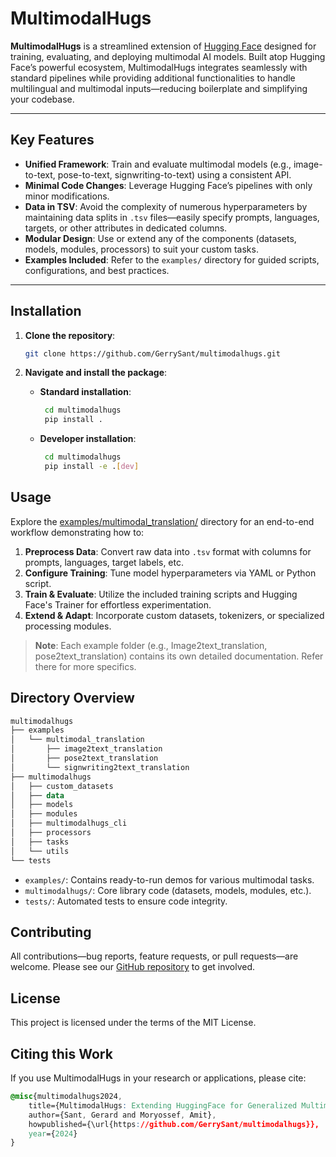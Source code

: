 # MultimodalHugs

**MultimodalHugs** is a streamlined extension of [Hugging Face](https://huggingface.co/) designed for training, evaluating, and deploying multimodal AI models. Built atop Hugging Face’s powerful ecosystem, MultimodalHugs integrates seamlessly with standard pipelines while providing additional functionalities to handle multilingual and multimodal inputs—reducing boilerplate and simplifying your codebase.

---

## Key Features

- **Unified Framework**: Train and evaluate multimodal models (e.g., image-to-text, pose-to-text, signwriting-to-text) using a consistent API.
- **Minimal Code Changes**: Leverage Hugging Face’s pipelines with only minor modifications.
- **Data in TSV**: Avoid the complexity of numerous hyperparameters by maintaining data splits in `.tsv` files—easily specify prompts, languages, targets, or other attributes in dedicated columns.
- **Modular Design**: Use or extend any of the components (datasets, models, modules, processors) to suit your custom tasks.
- **Examples Included**: Refer to the `examples/` directory for guided scripts, configurations, and best practices.

---

## Installation

1. **Clone the repository**:

   ```bash
   git clone https://github.com/GerrySant/multimodalhugs.git
   ```

2. **Navigate and install the package**:

   - **Standard installation**:
      ```bash
       cd multimodalhugs
       pip install .
      ```
   - **Developer installation**:
      ```bash
       cd multimodalhugs
       pip install -e .[dev]
      ```
## Usage
Explore the [examples/multimodal_translation/](/examples/multimodal_translation/) directory for an end-to-end workflow demonstrating how to:

1. **Preprocess Data**: Convert raw data into `.tsv` format with columns for prompts, languages, target labels, etc.
2. **Configure Training**: Tune model hyperparameters via YAML or Python script.
3. **Train & Evaluate**: Utilize the included training scripts and Hugging Face's Trainer for effortless experimentation.
4. **Extend & Adapt**: Incorporate custom datasets, tokenizers, or specialized processing modules.

>**Note**: Each example folder (e.g., Image2text_translation, pose2text_translation) contains its own detailed documentation. Refer there for more specifics.

## Directory Overview
```kotlin
multimodalhugs
├── examples
│   └── multimodal_translation
│       ├── image2text_translation
│       ├── pose2text_translation
│       └── signwriting2text_translation
├── multimodalhugs
│   ├── custom_datasets
│   ├── data
│   ├── models
│   ├── modules
│   ├── multimodalhugs_cli
│   ├── processors
│   ├── tasks
│   └── utils
└── tests
```

- `examples/`: Contains ready-to-run demos for various multimodal tasks.
- `multimodalhugs/`: Core library code (datasets, models, modules, etc.).
- `tests/`: Automated tests to ensure code integrity.

## Contributing
All contributions—bug reports, feature requests, or pull requests—are welcome. Please see our [GitHub repository](https://github.com/GerrySant/multimodalhugs) to get involved.

## License
This project is licensed under the terms of the MIT License.

## Citing this Work
If you use MultimodalHugs in your research or applications, please cite:

```css
@misc{multimodalhugs2024, 
    title={MultimodalHugs: Extending HuggingFace for Generalized Multimodal AI Model Training and Evaluation},
    author={Sant, Gerard and Moryossef, Amit},
    howpublished={\url{https://github.com/GerrySant/multimodalhugs}},
    year={2024}
}

```
